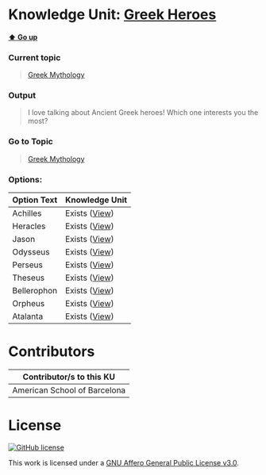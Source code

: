 # Knowledge Unit: [Greek Heroes](../../knowledge_units/greek-mythology/greek-heroes.md)

#### [:arrow_up: Go up](../../topics/greek-mythology.md)
### Current topic
> [Greek Mythology](../../topics/greek-mythology.md)
### Output
> I love talking about Ancient Greek heroes! Which one interests you the most?
### Go to Topic
> [Greek Mythology](../../topics/greek-mythology.md)

### Options: 

| Option Text | Knowledge Unit |
| - | - |  
| Achilles  |  Exists ([View](../../knowledge_units/greek-mythology/achilles.md))  |  
| Heracles  |  Exists ([View](../../knowledge_units/greek-mythology/heracles.md))  |  
| Jason  |  Exists ([View](../../knowledge_units/greek-mythology/jason.md))  |  
| Odysseus  |  Exists ([View](../../knowledge_units/greek-mythology/odysseus.md))  |  
| Perseus  |  Exists ([View](../../knowledge_units/greek-mythology/perseus.md))  |  
| Theseus  |  Exists ([View](../../knowledge_units/greek-mythology/theseus.md))  |  
| Bellerophon  |  Exists ([View](../../knowledge_units/greek-mythology/bellerophon.md))  |  
| Orpheus  |  Exists ([View](../../knowledge_units/greek-mythology/orpheus.md))  |  
| Atalanta  |  Exists ([View](../../knowledge_units/greek-mythology/atalanta.md))  | 

# Contributors

| Contributor/s to this KU |
| - | 
| American School of Barcelona |

# License
[![GitHub license](https://img.shields.io/github/license/inbrainz/cerebro)](https://github.com/inbrainz/cerebro/blob/master/LICENSE)

This work is licensed under a [GNU Affero General Public License v3.0](https://www.gnu.org/licenses/agpl-3.0.txt).